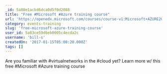 ```yaml
---
_id: 5a88e1acbd6dca0d5f0d2088
title: "Free #Microsoft #Azure training course"
url: 'https://openedx.microsoft.com/courses/course-v1:Microsoft+AZURE203x+2016_T4/about?WT.mc_id=LX_AZR_CP_ASR_PT_CX_OO_TW_'
category: events-training
slug: 'free-microsoft-azure-training-course'
user_id: 5a83ce59d6eb0005c4ecda2c
username: 'bill-s'
createdOn: '2017-01-15T05:00:20.000Z'
tags: []
---
```


Are you familiar with #virtualnetworks in the #cloud yet? Learn more w/ this free #Microsoft #Azure training course
